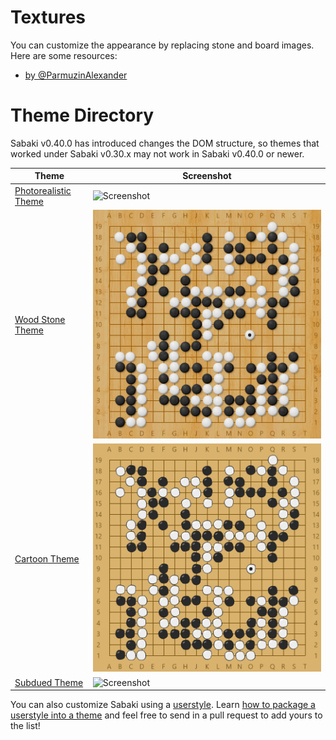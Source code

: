# Textures

You can customize the appearance by replacing stone and board images. Here are some resources:

- [by @ParmuzinAlexander](https://github.com/ParmuzinAlexander/go-themes)

# Theme Directory

Sabaki v0.40.0 has introduced changes the DOM structure, so themes that worked under Sabaki v0.30.x may not work in Sabaki v0.40.0 or newer.

| Theme | Screenshot |
| ----- | ---------- |
| [Photorealistic Theme](https://github.com/SabakiHQ/theme-photorealistic) | ![Screenshot](https://github.com/SabakiHQ/theme-photorealistic/raw/master/screenshot.png) |
| [Wood Stone Theme](https://github.com/geovens/Sabaki-Theme#wood-stone) | ![Screenshot](https://github.com/geovens/sabaki-theme/raw/master/woodstone/screenshot.jpg) |
| [Cartoon Theme](https://github.com/geovens/Sabaki-Theme#cartoon) | ![Screenshot](https://github.com/geovens/sabaki-theme/raw/master/cartoon/screenshot.jpg) |
| [Subdued Theme](https://github.com/fohristiwhirl/sabaki_subdued_theme_40) | ![Screenshot](https://user-images.githubusercontent.com/16438795/47953994-c773e480-df7c-11e8-87d9-002d833cca18.png)

You can also customize Sabaki using a [userstyle](userstyle-tutorial.md). Learn [how to package a userstyle into a theme](create-themes.md) and feel free to send in a pull request to add yours to the list!
